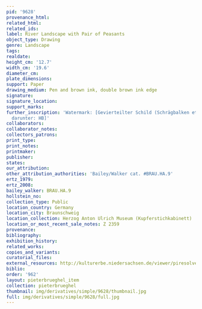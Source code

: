 ```yaml
---
pid: '9628'
provenance_html: 
related_html: 
related_ids: 
label: River Landscape with Pair of Peasants
object_type: Drawing
genre: Landscape
tags: 
realdate: 
height_cm: '12.7'
width_cm: '19.6'
diameter_cm: 
plate_dimensions: 
support: Paper
drawing_medium: Pen and brown ink, double brown ink edge
signature: 
signature_location: 
support_marks: 
further_inscription: 'Watermark: [Gevierteilter Schild (Schrägbalken etc.), mit Krone,
  darunter: HB]'
collaborators: 
collaborator_notes: 
collectors_patrons: 
print_type: 
print_notes: 
printmaker: 
publisher: 
states: 
our_attribution: 
other_attribution_authorities: 'Bailey/Walker cat. #BRAU.HA.9'
ertz_1979: 
ertz_2008: 
bailey_walker: BRAU.HA.9
hollstein_no: 
collection_type: Public
location_country: Germany
location_city: Braunschweig
location_collection: Herzog Anton Ulrich Museum (Kupferstichkabinett)
location_or_most_recent_sale_notes: Z 2359
provenance: 
bibliography: 
exhibition_history: 
related_works: 
copies_and_variants: 
curatorial_files: 
external_resources: http://kulturerbe.niedersachsen.de/viewer/piresolver?id=isil_DE-MUS-026819_995
biblio: 
order: '962'
layout: pieterbrueghel_item
collection: pieterbrueghel
thumbnail: img/derivatives/simple/9628/thumbnail.jpg
full: img/derivatives/simple/9628/full.jpg
---
```

